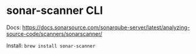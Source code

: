 # sonar-scanner CLI

Docs: https://docs.sonarsource.com/sonarqube-server/latest/analyzing-source-code/scanners/sonarscanner/

Install: `brew install sonar-scanner`
